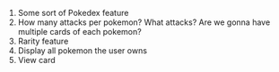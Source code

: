 1) Some sort of Pokedex feature
2) How many attacks per pokemon? What attacks? Are we gonna have multiple cards of each pokemon?
3) Rarity feature
4) Display all pokemon the user owns
5) View card
